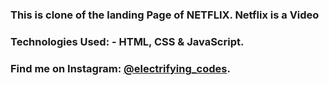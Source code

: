 ### This is clone of the landing Page of NETFLIX. Netflix is a Video

### Technologies Used: - HTML, CSS & JavaScript.

### Find me on Instagram: [@electrifying_codes][instagram].

[instagram]: https://www.instagram.com/electrifying_codes
